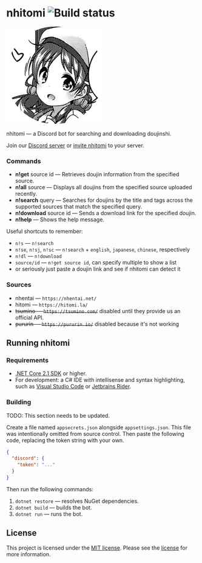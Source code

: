 <!--
 Copyright (c) 2018-2019 phosphene47

 This software is released under the MIT License.
 https://opensource.org/licenses/MIT
-->

# nhitomi ![Build status](https://ci.appveyor.com/api/projects/status/vtdjarua2c9i0k5t?svg=true)

![nhitomi](nhitomi.png)

nhitomi — a Discord bot for searching and downloading doujinshi.

Join our [Discord server](https://discord.gg/JFNga7q) or [invite nhitomi](https://discordapp.com/oauth2/authorize?client_id=515386276543725568&scope=bot&permissions=347200) to your server.

### Commands

- **n!get** source id — Retrieves doujin information from the specified source.
- **n!all** source — Displays all doujins from the specified source uploaded recently.
- **n!search** query — Searches for doujins by the title and tags across the supported sources that match the specified query.
- **n!download** source id — Sends a download link for the specified doujin.
- **n!help** — Shows the help message.

Useful shortcuts to remember:
- `n!s` — `n!search`
- `n!se`, `n!sj`, `n!sc` — `n!search` + `english`, `japanese`, `chinese`, respectively
- `n!dl` — `n!download`
- `source/id` — `n!get source id`, can specify multiple to show a list
- or seriously just paste a doujin link and see if nhitomi can detect it

### Sources

- nhentai — `https://nhentai.net/`
- hitomi — `https://hitomi.la/`
- ~~tsumino — `https://tsumino.com/`~~ disabled until they provide us an official API.
- ~~pururin — `https://pururin.io/`~~ disabled because it's not working

## Running nhitomi

### Requirements

- [.NET Core 2.1 SDK](https://www.microsoft.com/net/learn/get-started) or higher.
- For development: a C# IDE with intellisense and syntax highlighting, such as [Visual Studio Code](https://code.visualstudio.com/) or [Jetbrains Rider](https://www.jetbrains.com/rider/).

### Building

TODO: This section needs to be updated.

Create a file named `appsecrets.json` alongside `appsettings.json`. This file was intentionally omitted from source control. Then paste the following code, replacing the token string with your own.

```json
{
  "discord": {
    "token": "..."
  }
}
```

Then run the following commands:

1. `dotnet restore` — resolves NuGet dependencies.
2. `dotnet build` — builds the bot.
3. `dotnet run` — runs the bot.

## License

This project is licensed under the [MIT license](https://opensource.org/licenses/MIT). Please see the [license](LICENSE) for more information.
